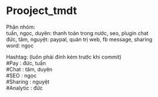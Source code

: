 # Prooject_tmdt  
  
Phân nhóm:  
tuấn, ngọc, duyên: thanh toán trong nước, seo, plugin chat  
đức, tâm, nguyệt: paypal, quản trị web, fb message, sharing  
word: ngọc  

Hashtag: (luôn phải đính kèm trước khi commit)  
#Pay  : đức, tuấn  
#Chat : tâm, duyên  
#SEO : ngọc  
#Sharing : nguyệt  
#Analytic : đức  

